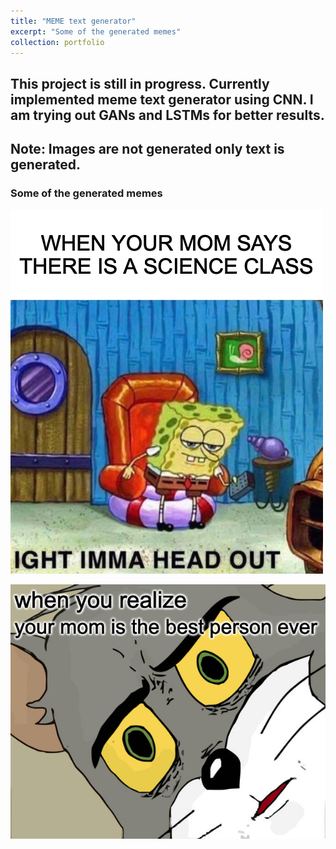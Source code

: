 ```yaml
---
title: "MEME text generator"
excerpt: "Some of the generated memes"
collection: portfolio
---
```


## This project is still in progress. Currently implemented meme text generator using CNN. I am trying out GANs and LSTMs for better results.

## Note: Images are not generated only text is generated. 

### Some of the generated memes 

![](/images/sponge_bob.png)

![](/images/tom_output.png) 




